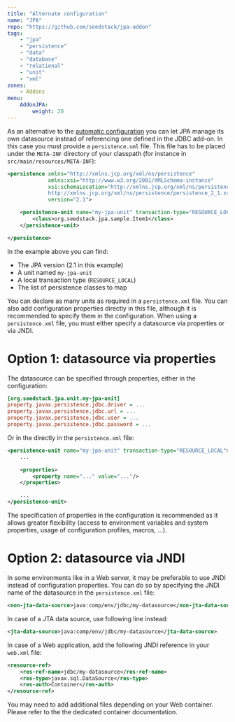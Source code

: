 ```yaml
---
title: "Alternate configuration"
name: "JPA"
repo: "https://github.com/seedstack/jpa-addon"
tags:
    - "jpa"
    - "persistence"
    - "data"
    - "database"
    - "relational"
    - "unit"
    - "xml"
zones:
    - Addons
menu:
    AddonJPA:
        weight: 20
---
```


As an alternative to the [automatic configuration](../#configuration) you can let JPA manage its own datasource instead of referencing
one defined in the JDBC add-on. In this case you must provide a `persistence.xml` file. This file has to be placed under
the `META-INF` directory of your classpath (for instance in `src/main/resources/META-INF`):

```xml
<persistence xmlns="http://xmlns.jcp.org/xml/ns/persistence"
             xmlns:xsi="http://www.w3.org/2001/XMLSchema-instance"
             xsi:schemaLocation="http://xmlns.jcp.org/xml/ns/persistence
             http://xmlns.jcp.org/xml/ns/persistence/persistence_2_1.xsd"
             version="2.1">

    <persistence-unit name="my-jpa-unit" transaction-type="RESOURCE_LOCAL">
        <class>org.seedstack.jpa.sample.Item1</class>
    </persistence-unit>

</persistence>
```

In the example above you can find:

* The JPA version (2.1 in this example)
* A unit named `my-jpa-unit`
* A local transaction type (`RESOURCE_LOCAL`)
* The list of persistence classes to map

You can declare as many units as required in a `persistence.xml` file. You can also add configuration properties directly
in this file, although it is recommended to specify them in the configuration. When using a `persistence.xml` file, you
must either specify a datasource via properties or via JNDI.

# Option 1: datasource via properties

The datasource can be specified through properties, either in the configuration:

```ini
[org.seedstack.jpa.unit.my-jpa-unit]
property.javax.persistence.jdbc.driver = ...
property.javax.persistence.jdbc.url = ...
property.javax.persistence.jdbc.user = ...
property.javax.persistence.jdbc.password = ...
```

Or in the directly in the `persistence.xml` file:

```xml
<persistence-unit name="my-jpa-unit" transaction-type="RESOURCE_LOCAL">
    ...

    <properties>
        <property name="..." value="..."/>
    </properties>

    ...
</persistence-unit>
```

The specification of properties in the configuration is recommended as it allows greater flexibility (access to
environment variables and system properties, usage of configuration profiles, macros, ...).

# Option 2: datasource via JNDI

In some environments like in a Web server, it may be preferable to use JNDI instead of configuration properties. You can
do so by specifying the JNDI name of the datasource in the `persistence.xml` file:

```xml
<non-jta-data-source>java:comp/env/jdbc/my-datasource</non-jta-data-source>
```

In case of a JTA data source, use following line instead:

```xml
<jta-data-source>java:comp/env/jdbc/my-datasource</jta-data-source>
```

In case of a Web application, add the following JNDI reference in your `web.xml` file:

```xml
<resource-ref>
    <res-ref-name>jdbc/my-datasource</res-ref-name>
    <res-type>javax.sql.DataSource</res-type>
    <res-auth>Container</res-auth>
</resource-ref>
```

You may need to add additional files depending on your Web container. Please refer to the the dedicated container
documentation.
